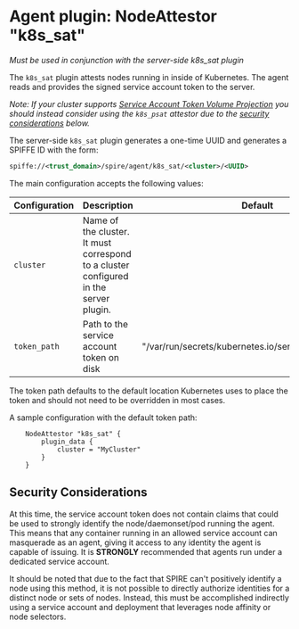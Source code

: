 # Agent plugin: NodeAttestor "k8s_sat"

*Must be used in conjunction with the server-side k8s_sat plugin*

The `k8s_sat` plugin attests nodes running in inside of Kubernetes. The agent
reads and provides the signed service account token to the server.

*Note: If your cluster supports [Service Account Token Volume Projection](https://kubernetes.io/docs/tasks/configure-pod-container/configure-service-account/#service-account-token-volume-projection)
you should instead consider using the `k8s_psat` attestor due to the [security considerations](#security-considerations) below.*

The server-side `k8s_sat` plugin generates a one-time UUID and generates a SPIFFE ID with the form:

```xml
spiffe://<trust_domain>/spire/agent/k8s_sat/<cluster>/<UUID>
```

The main configuration accepts the following values:

| Configuration | Description                                                                           | Default                                               |
|---------------|---------------------------------------------------------------------------------------|-------------------------------------------------------|
| `cluster`     | Name of the cluster. It must correspond to a cluster configured in the server plugin. |
| `token_path`  | Path to the service account token on disk                                             | "/var/run/secrets/kubernetes.io/serviceaccount/token" |

The token path defaults to the default location Kubernetes uses to place the token and should not need to be overridden in most cases.

A sample configuration with the default token path:

```hcl
    NodeAttestor "k8s_sat" {
        plugin_data {
            cluster = "MyCluster"
        }
    }
```

## Security Considerations

At this time, the service account token does not contain claims that could be
used to strongly identify the node/daemonset/pod running the agent. This means
that any container running in an allowed service account can masquerade as
an agent, giving it access to any identity the agent is capable of issuing. It
is **STRONGLY** recommended that agents run under a dedicated service account.

It should be noted that due to the fact that SPIRE can't positively
identify a node using this method, it is not possible to directly authorize
identities for a distinct node or sets of nodes. Instead, this must be
accomplished indirectly using a service account and deployment that
leverages node affinity or node selectors.
